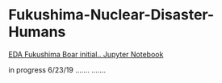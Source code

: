 # Fukushima-Nuclear-Disaster-Humans


[EDA Fukushima Boar initial.. Jupyter Notebook](https://nbviewer.jupyter.org/github/Jared-Luxton/Fukushima-disaster-eval-safety/blob/master/Fukushima%20Radiation%20Data%20Analyses.ipynb)

in progress 6/23/19
.......
.......
